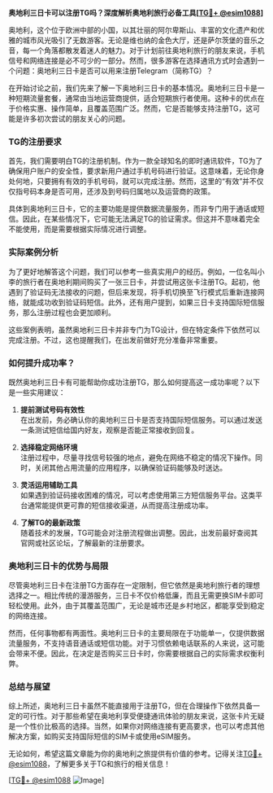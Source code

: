 **奥地利三日卡可以注册TG吗？深度解析奥地利旅行必备工具[[TG💪+ @esim1088](https://t.me/s/esim1088)]**

奥地利，这个位于欧洲中部的小国，以其壮丽的阿尔卑斯山、丰富的文化遗产和优雅的城市风光吸引了无数游客。无论是维也纳的金色大厅，还是萨尔茨堡的音乐之音，每一个角落都散发着迷人的魅力。对于计划前往奥地利旅行的朋友来说，手机信号和网络连接是必不可少的一部分。然而，很多游客在选择通讯方式时会遇到一个问题：奥地利三日卡是否可以用来注册Telegram（简称TG）？

在开始讨论之前，我们先来了解一下奥地利三日卡的基本情况。奥地利三日卡是一种短期流量套餐，通常由当地运营商提供，适合短期旅行者使用。这种卡的优点在于价格实惠、操作简单，且覆盖范围广泛。然而，它是否能够支持注册TG，这可能是许多初次尝试的朋友关心的问题。

### TG的注册要求

首先，我们需要明白TG的注册机制。作为一款全球知名的即时通讯软件，TG为了确保用户账户的安全性，要求新用户通过手机号码进行验证。这意味着，无论你身处何地，只要拥有有效的手机号码，就可以完成注册。然而，这里的“有效”并不仅仅指号码本身是否可用，还涉及到号码归属地以及运营商的政策。

具体到奥地利三日卡，它的主要功能是提供数据流量服务，而非专门用于通话或短信。因此，在某些情况下，它可能无法满足TG的验证需求。但这并不意味着完全不能使用，而是需要根据实际情况进行调整。

### 实际案例分析

为了更好地解答这个问题，我们可以参考一些真实用户的经历。例如，一位名叫小李的旅行者在奥地利期间购买了一张三日卡，并尝试用这张卡注册TG。起初，他遇到了验证码无法接收的问题，但后来发现，将手机切换至飞行模式后重新连接网络，就能成功收到验证码短信。此外，还有用户提到，如果三日卡支持国际短信服务，那么注册过程也会更加顺利。

这些案例表明，虽然奥地利三日卡并非专门为TG设计，但在特定条件下依然可以完成注册。不过，这也提醒我们，在出发前做好充分准备非常重要。

### 如何提升成功率？

既然奥地利三日卡有可能帮助你成功注册TG，那么如何提高这一成功率呢？以下是一些实用建议：

1. **提前测试号码有效性**  
   在出发前，务必确认你的奥地利三日卡是否支持国际短信服务。可以通过发送一条测试短信给国内好友，观察是否能正常接收到回复。

2. **选择稳定网络环境**  
   注册过程中，尽量寻找信号较强的地点，避免在网络不稳定的情况下操作。同时，关闭其他占用流量的应用程序，以确保验证码能够及时送达。

3. **灵活运用辅助工具**  
   如果遇到验证码接收困难的情况，可以考虑使用第三方短信服务平台。这类平台通常能提供更可靠的短信接收渠道，从而提高注册成功率。

4. **了解TG的最新政策**  
   随着技术的发展，TG可能会对注册流程做出调整。因此，出发前最好查阅其官网或社区论坛，了解最新的注册要求。

### 奥地利三日卡的优势与局限

尽管奥地利三日卡在注册TG方面存在一定限制，但它依然是奥地利旅行者的理想选择之一。相比传统的漫游服务，三日卡不仅价格低廉，而且无需更换SIM卡即可轻松使用。此外，由于其覆盖范围广，无论是城市还是乡村地区，都能享受到稳定的网络连接。

然而，任何事物都有两面性。奥地利三日卡的主要局限在于功能单一，仅提供数据流量服务，不支持语音通话或短信功能。对于习惯依赖电话联系的人来说，这可能会带来不便。因此，在决定是否购买三日卡时，你需要根据自己的实际需求权衡利弊。

### 总结与展望

综上所述，奥地利三日卡虽然不能直接用于注册TG，但在合理操作下依然具备一定的可行性。对于那些希望在奥地利享受便捷通讯体验的朋友来说，这张卡片无疑是一个性价比极高的选择。当然，如果你对网络连接有更高要求，也可以考虑其他解决方案，如购买支持国际短信的SIM卡或使用eSIM服务。

无论如何，希望这篇文章能为你的奥地利之旅提供有价值的参考。记得关注[TG💪+ @esim1088](https://t.me/s/esim1088)，了解更多关于TG和旅行的相关信息！

[[TG💪+ @esim1088](https://t.me/s/esim1088) ![Image](https://i.postimg.cc/4NQfJmqS/Snipaste-2025-05-13-00-14-12.png)]